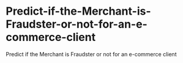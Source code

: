 # Predict-if-the-Merchant-is-Fraudster-or-not-for-an-e-commerce-client
Predict if the Merchant is Fraudster or not for an e-commerce client
